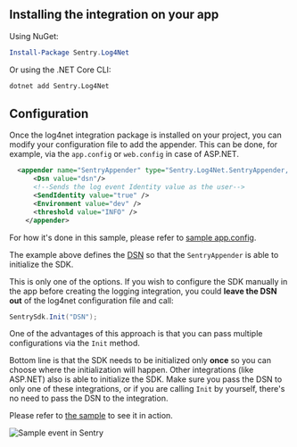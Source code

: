 
## Installing the integration on your app

Using NuGet:

```powershell
Install-Package Sentry.Log4Net
```

Or using the .NET Core CLI:

```sh
dotnet add Sentry.Log4Net
```

## Configuration

Once the log4net integration package is installed on your project, you can modify your configuration file to add the appender.
This can be done, for example, via the `app.config` or `web.config` in case of ASP.NET.

```xml
  <appender name="SentryAppender" type="Sentry.Log4Net.SentryAppender, Sentry.Log4Net">
      <Dsn value="dsn"/>
      <!--Sends the log event Identity value as the user-->
      <SendIdentity value="true" />
      <Environment value="dev" />
      <threshold value="INFO" />
    </appender>
```

For how it's done in this sample, please refer to [sample app.config](https://github.com/getsentry/sentry-dotnet/blob/master/samples/Sentry.Samples.Log4Net/app.config).

The example above defines the [DSN](https://docs.sentry.io/quickstart/#configure-the-dsn) so that the `SentryAppender` is able to initialize the SDK.

This is only one of the options. If you wish to configure the SDK manually in the app before creating the logging integration, you could **leave the DSN out** of the log4net configuration file and call:

```csharp
SentrySdk.Init("DSN");
```

One of the advantages of this approach is that you can pass multiple configurations via the `Init` method. 

Bottom line is that the SDK needs to be initialized only **once** so you can choose where the initialization will happen. Other integrations (like ASP.NET) also is able to initialize the SDK. Make sure you pass the DSN to only one of these integrations, or if you are calling `Init` by yourself, there's no need to pass the DSN to the integration.

Please refer to [the sample](https://github.com/getsentry/sentry-dotnet/tree/master/samples/Sentry.Samples.Log4Net) to see it in action.

![Sample event in Sentry](https://github.com/getsentry/sentry-dotnet/blob/master/samples/Sentry.Samples.Log4Net/.assets/log4net-sample.gif?raw=true)
